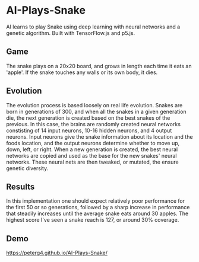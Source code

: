 # AI-Plays-Snake
AI learns to play Snake using deep learning with neural networks and a genetic algorithm. Built with TensorFlow.js and p5.js.

## Game
The snake plays on a 20x20 board, and grows in length each time it eats an 'apple'. If the snake touches any walls or its own body, it dies.

## Evolution
The evolution process is based loosely on real life evolution. Snakes are born in generations of 300, and when all the snakes in a given generation die, the next generation is created based on the best snakes of the previous. In this case, the brains are randomly created neural networks constisting of 14 input neurons, 10-16 hidden neurons, and 4 output neurons. Input neurons give the snake information about its location and the foods location, and the output neurons determine whether to move up, down, left, or right. When a new generation is created, the best neural networks are copied and used as the base for the new snakes' neural networks. These neural nets are then tweaked, or mutated, the ensure genetic diversity.

## Results
In this implementation one should expect relatively poor performance for the first 50 or so generations, followed by a sharp increase in performance that steadily increases until the average snake eats around 30 apples. 
The highest score I've seen a snake reach is 127, or around 30% coverage.

## Demo
https://peterg4.github.io/AI-Plays-Snake/

